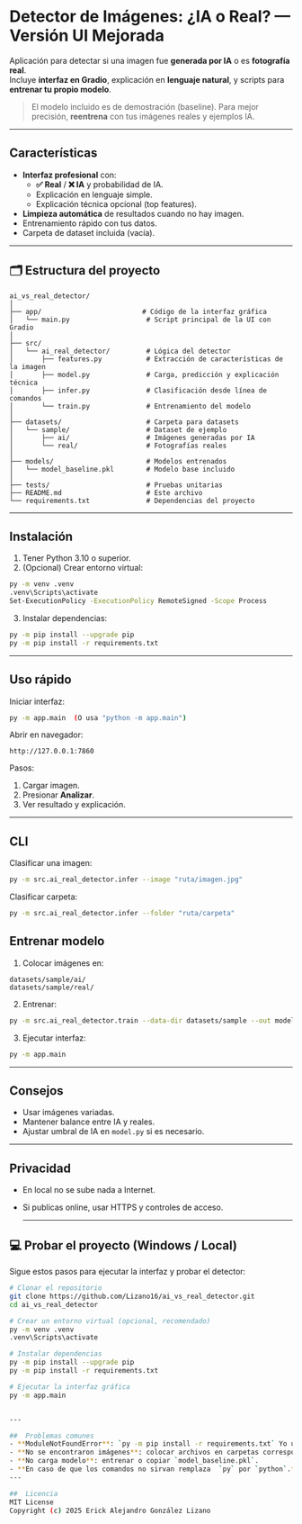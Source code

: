 # Detector de Imágenes: ¿IA o Real? — Versión UI Mejorada

Aplicación para detectar si una imagen fue **generada por IA** o es **fotografía real**.  
Incluye **interfaz en Gradio**, explicación en **lenguaje natural**, y scripts para **entrenar tu propio modelo**.

> El modelo incluido es de demostración (baseline). Para mejor precisión, **reentrena** con tus imágenes reales y ejemplos IA.

---

##  Características
- **Interfaz profesional** con:
  - **✅ Real** / **❌ IA** y probabilidad de IA.
  - Explicación en lenguaje simple.
  - Explicación técnica opcional (top features).
- **Limpieza automática** de resultados cuando no hay imagen.
- Entrenamiento rápido con tus datos.
- Carpeta de dataset incluida (vacía).

---

## 🗂 Estructura del proyecto
```
ai_vs_real_detector/
│
├── app/                         # Código de la interfaz gráfica
│   └── main.py                   # Script principal de la UI con Gradio
│
├── src/
│   └── ai_real_detector/         # Lógica del detector
│       ├── features.py           # Extracción de características de la imagen
│       ├── model.py              # Carga, predicción y explicación técnica
│       ├── infer.py              # Clasificación desde línea de comandos
│       └── train.py              # Entrenamiento del modelo
│
├── datasets/                     # Carpeta para datasets
│   └── sample/                   # Dataset de ejemplo
│       ├── ai/                   # Imágenes generadas por IA
│       └── real/                 # Fotografías reales
│
├── models/                       # Modelos entrenados
│   └── model_baseline.pkl        # Modelo base incluido
│
├── tests/                        # Pruebas unitarias
├── README.md                     # Este archivo
└── requirements.txt              # Dependencias del proyecto
```

---

##  Instalación
1. Tener Python 3.10 o superior.
2. (Opcional) Crear entorno virtual:
```bash
py -m venv .venv
.venv\Scripts\activate
Set-ExecutionPolicy -ExecutionPolicy RemoteSigned -Scope Process
```
3. Instalar dependencias:
```bash
py -m pip install --upgrade pip
py -m pip install -r requirements.txt
```

---

##  Uso rápido
Iniciar interfaz:
```bash
py -m app.main  (O usa "python -m app.main")


```
Abrir en navegador:
```
http://127.0.0.1:7860
```

Pasos:
1. Cargar imagen.
2. Presionar **Analizar**.
3. Ver resultado y explicación.

---

##  CLI
Clasificar una imagen:
```bash
py -m src.ai_real_detector.infer --image "ruta/imagen.jpg"
```

Clasificar carpeta:
```bash
py -m src.ai_real_detector.infer --folder "ruta/carpeta"
```


##  Entrenar modelo
1. Colocar imágenes en:
```
datasets/sample/ai/
datasets/sample/real/
```
2. Entrenar:
```bash
py -m src.ai_real_detector.train --data-dir datasets/sample --out models/model_baseline.pkl
```
3. Ejecutar interfaz:
```bash
py -m app.main
```

---

##  Consejos
- Usar imágenes variadas.
- Mantener balance entre IA y reales.
- Ajustar umbral de IA en `model.py` si es necesario.

---

##  Privacidad
- En local no se sube nada a Internet.
- Si publicas online, usar HTTPS y controles de acceso.

  ---

## 💻 Probar el proyecto (Windows / Local)

Sigue estos pasos para ejecutar la interfaz y probar el detector:

```bash
# Clonar el repositorio
git clone https://github.com/Lizano16/ai_vs_real_detector.git
cd ai_vs_real_detector

# Crear un entorno virtual (opcional, recomendado)
py -m venv .venv
.venv\Scripts\activate

# Instalar dependencias
py -m pip install --upgrade pip
py -m pip install -r requirements.txt

# Ejecutar la interfaz gráfica
py -m app.main


---

##  Problemas comunes
- **ModuleNotFoundError**: `py -m pip install -r requirements.txt` Yo uso py pero si no sirve usa `python -m pip install -r requirements.txt`
- **No se encontraron imágenes**: colocar archivos en carpetas correspondientes.
- **No carga modelo**: entrenar o copiar `model_baseline.pkl`.
- **En caso de que los comandos no sirvan remplaza  `py` por `python`.**
--- 

##  Licencia
MIT License  
Copyright (c) 2025 Erick Alejandro González Lizano

